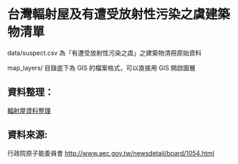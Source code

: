 台灣輻射屋及有遭受放射性污染之虞建築物清單
====================


data/suspect.csv 為「有遭受放射性污染之虞」之建築物清冊原始資料

map_layers/ 目錄底下為 GIS 的檔案格式，可以直接用 GIS 開啟圖層


資料整理：
---------
[輻射屋資料整理](https://github.com/mutolisp/radiation_house/wiki/輻射屋資料整理)

資料來源:
---------
行政院原子能委員會 http://www.aec.gov.tw/newsdetail/board/1054.html


